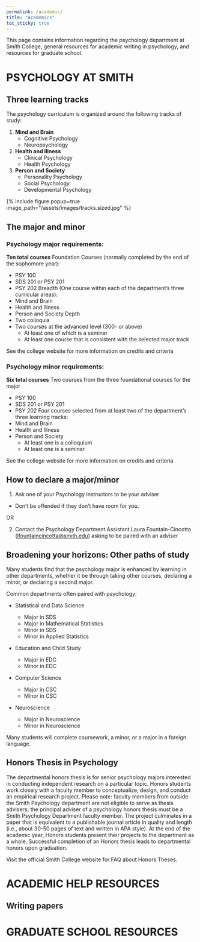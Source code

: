 ```yaml
---
permalink: /academic/
title: "Academics"
toc_sticky: true
---
```

This page contains information regarding the psychology department at Smith College, general resources for academic writing in psychology, and resources for graduate school.

# PSYCHOLOGY AT SMITH

## Three learning tracks
The psychology curriculum is organized around the following tracks of study:
1. **Mind and Brain**
    - Cognitive Psychology
    - Neuropsychology
2. **Health and Illness**
    - Clinical Psychology
    - Health Psychology 
3. **Person and Society**
    - Personality Psychology
    - Social Psychology
    - Developmental Psychology

{% include figure popup=true image_path="/assets/images/tracks.sized.jpg" %}


## The major and minor
### Psychology major requirements:
**Ten total courses**
Foundation Courses (normally completed by the end of the sophomore year):
 - PSY 100
 - SDS 201 or PSY 201
 - PSY 202 
Breadth (One course within each of the department’s three curricular areas):
 - Mind and Brain
 - Health and Illness
 - Person and Society
Depth
 - Two colloquia
 - Two courses at the advanced level (300- or above)
     - At least one of which is a seminar
     - At least one course that is consistent with the selected major track

See the college website for more information on credits and criteria

### Psychology minor requirements:
**Six total courses**
Two courses from the three foundational courses for the major 
 - PSY 100
 - SDS 201 or PSY 201
 - PSY 202 
Four courses selected from at least two of the department’s three learning tracks:
 - Mind and Brain
 - Health and Illness
 - Person and Society
     - At least one is a colloquium
     - At least one is a seminar

See the college website for more information on credits and criteria

## How to declare a major/minor
1. Ask one of your Psychology instructors to be your adviser
  - Don’t be offended if they don’t have room for you.

OR

2. Contact the Psychology Department Assistant Laura Fountain-Cincotta (lfountaincincotta@smith.edu) asking to be paired with an adviser 


## Broadening your horizons: Other paths of study
Many students find that the psychology major is enhanced by learning in other departments, whether it be through taking other courses, declaring a minor, or declaring a second major.

Common departments often paired with psychology:

- Statistical and Data Science
    - Major in SDS
    - Major in Mathematical Statistics
    - Minor in SDS
    - Minor in Applied Statistics 

- Education and Child Study
    - Major in EDC
    - Minor in EDC

- Computer Science
    - Major in CSC
    - Minor in CSC

- Neuroscience
    - Major in Neuroscience
    - Minor in Neuroscience

Many students will complete coursework, a minor, or a major in a foreign language.

## Honors Thesis in Psychology

The departmental honors thesis is for senior psychology majors interested in conducting independent research on a particular topic. Honors students work closely with a faculty member to conceptualize, design, and conduct an empirical research project. Please note: faculty members from outside the Smith Psychology department are not eligible to serve as thesis advisers; the principal adviser of a psychology honors thesis must be a Smith Psychology Department faculty member. The project culminates in a paper that is equivalent to a publishable journal article in quality and length (i.e., about 30-50 pages of text and written in APA style). At the end of the academic year, Honors students present their projects to the department as a whole. Successful completion of an Honors thesis leads to departmental honors upon graduation.

Visit the official Smith College website for FAQ about Honors Theses.

# ACADEMIC HELP RESOURCES

## Writing papers

# GRADUATE SCHOOL RESOURCES
